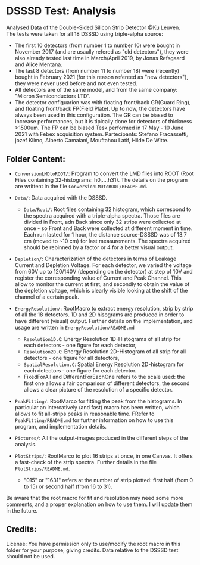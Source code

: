 # DSSSD Test: Analysis
Analysed Data of the Double-Sided Silicon Strip Detector @Ku Leuven.  
The tests were taken for all 18 DSSSD using triple-alpha source: 
- The first 10 detectors (from number 1 to number 10) were bought in November 2017 (and are usaully refered as "old detectors"), they were also already tested last time in March/April 2019, by Jonas Refsgaard and Alice Mentana.
- The last 8 detectors (from number 11 to number 18) were (recently) bought in February 2021 (for this reason refereed as "new detectors"), they were never used before and not even tested.
- All detectors are of the same model, and from the same company: "Micron Semiconductors LTD".
- The detector configuarion was with floating front/back GR(Guard Ring), and floating front/back FP(Field Plate). Up to now, the detectors have always been used in this configuration. The GR can be biased to increase performances, but it is tipically done for detectors of thickness >1500um. The FP can be biased 
Tesk performed in 17 May - 10 June 2021 with Febex acquisition system.
Partecipants: Stefano Fracassetti, jozef Klimo, Alberto Camaiani, Mouftahou Latif, Hilde De Witte.
 
 
 ## Folder Content:
 - `ConversionLMDtoROOT/`: Program to convert the LMD files into ROOT (Root Files containing 32-histograms: h0,...,h31). The details on the program are writtent in the file `ConversionLMDtoROOT/README.md`.

- `Data/`: Data acquired with the DSSSD.
     - `Data/Root/`: Root files containing 32 histogram, which correspond to the spectra acquired with a triple-alpha spectra. Those files are divided in Front, adn Back since only 32 strips were collected at once - so Front and Back were collected at different moment in time. Each run lasted for 1 hour, the distance source-DSSSD was of 13.7 cm (moved to ~10 cm) for last measurements. The spectra acquired should be rebinned by a factor or 4 for a better visual output.

- `Depletion/`: Characterization of the detectors in terms of Leakage Current and Depletion Voltage. For each detector, we varied the voltage from 60V up to 120/140V (depending on the detector) at step of 10V and register the corresponding value of Current and Peak Channel. This allow to monitor the current at first, and secondly to obtain the value of the depletion voltage, which is clearly visible looking at the shift of the channel of a certain peak.

- `EnergyResolution/`: RootMacro to extract energy resolution, strip by strip of all the 18 detectors. 1D and 2D hisograms are produced in order to have different (visual) output. Further details on the implementation, and usage are written in `EnergyResolution/README.md`
    - `Resolution1D.C`: Energy Resolution 1D-Histograms of all strip for each detectors - one figure for each detector, 
    - `Resolution2D.C`: Energy Resolution 2D-Histogram of all strip for all detectors - one figure for all detectors, 
    - `SpatialResolution.C`: Spatial Energy Resolution 2D-histogram for each detectors - one figure for each detector.
    - FixedForAll and DifferentForEachOne refers to the scale used: the first one allows a fair comparison of different detectors, the second allows a clear picture of the resolution of a specific detector.

- `PeakFitting/`: RootMarco for fitting the peak from the histograms. In particular an intercatively (and fast) macro has been written, which allows to fit all-strips peaks in reasonable time. FRefer to `PeakFitting/README.md` for further information on how to use this program, and implementation details. 

- `Pictures/`: All the output-images produced in the different steps of the analysis.

- `PlotStrips/`: RootMarco to plot 16 strips at once, in one Canvas. It offers a fast-check of the strip spectra. Further details in the file `PlotStrips/README.md`.
    -  "015" or "1631" refers at the number of strip plotted: first half (from 0 to 15) or second half (from 16 to 31).
 
Be aware that the root macro for fit and resolution may need some more comments,
and a proper explanation on how to use them. I will update them in the future.


## Credits:

License:
You have permission only to use/modify the root macro in this folder for your purpose,
giving credits. Data relative to the DSSSD test should not be used.

